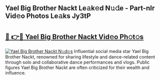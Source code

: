 ## Yael Big Brother Nackt Le𝚊k𝚎d N𝚞𝚍e - Part-nIr Vid𝚎o Photos Le𝚊ks Jy3tP

# <h2><a href="http://fb5icl.evod.top/?m=Yael+Big+Brother+Nackt">🔗 👉🔴 Yael Big Brother Nackt Vid𝚎o Ph𝚘t𝚘s</a></h2>

[![Yael Big Brother Nackt N𝚞d𝚎s](https://i.imgur.com/8V9OHl7.gif)](http://fb5icl.evod.top/?m=Yael+Big+Brother+Nackt)
Influential social media star Yael Big Brother Nackt, renowned for sharing lifestyle and dance-related content through solo and collaborative dance performances and vlogs. Public figures Yael Big Brother Nackt are often criticized for their wealth and influence. 
